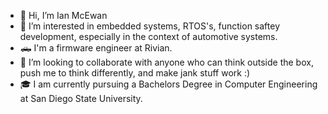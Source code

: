 - 👋 Hi, I’m Ian McEwan
- 👀 I’m interested in embedded systems, RTOS's, function saftey development, especially in the context of automotive systems.
- 🛻 I'm a firmware engineer at Rivian.
- 🧰 I’m looking to collaborate with anyone who can think outside the box, push me to think differently, and make jank stuff work :)
- 🎓 I am currently pursuing a Bachelors Degree in Computer Engineering at San Diego State University. 

<!--
**imcewan7529/imcewan7529** is a ✨ _special_ ✨ repository because its `README.md` (this file) appears on your GitHub profile.
-->
